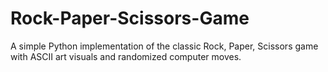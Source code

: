 # Rock-Paper-Scissors-Game
A simple Python implementation of the classic Rock, Paper, Scissors game with ASCII art visuals and randomized computer moves.
